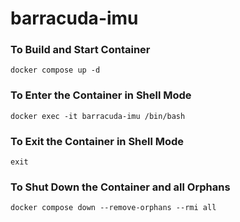 # barracuda-imu

### To Build and Start Container 
```
docker compose up -d
```

### To Enter the Container in Shell Mode
```
docker exec -it barracuda-imu /bin/bash
```

### To Exit the Container in Shell Mode
```
exit
```

### To Shut Down the Container and all Orphans 
```
docker compose down --remove-orphans --rmi all
```

